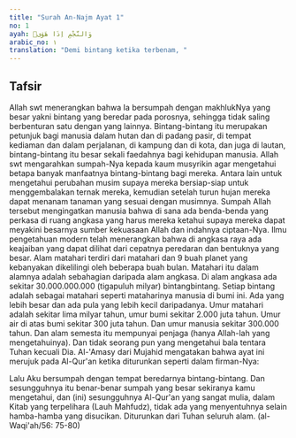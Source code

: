 ```yaml
---
title: "Surah An-Najm Ayat 1"
no: 1
ayah: وَالنَّجْمِ اِذَا هَوٰىۙ 
arabic_no: ١
translation: "Demi bintang ketika terbenam, "
---
```


## Tafsir

Allah swt menerangkan bahwa Ia bersumpah dengan makhlukNya yang besar yakni bintang yang beredar pada porosnya, sehingga tidak saling berbenturan satu dengan yang lainnya. Bintang-bintang itu merupakan petunjuk bagi manusia dalam hutan dan di padang pasir, di tempat kediaman dan dalam perjalanan, di kampung dan di kota, dan juga di lautan, bintang-bintang itu besar sekali faedahnya bagi kehidupan manusia. Allah swt mengarahkan sumpah-Nya kepada kaum musyrikin agar mengetahui betapa banyak manfaatnya bintang-bintang bagi mereka. Antara lain untuk mengetahui perubahan musim supaya mereka bersiap-siap untuk menggembalakan ternak mereka, kemudian setelah turun hujan mereka dapat menanam tanaman yang sesuai dengan musimnya. Sumpah Allah tersebut mengingatkan manusia bahwa di sana ada benda-benda yang perkasa di ruang angkasa yang harus mereka ketahui supaya mereka dapat meyakini besarnya sumber kekuasaan Allah dan indahnya ciptaan-Nya. Ilmu pengetahuan modern telah menerangkan bahwa di angkasa raya ada keajaiban yang dapat dilihat dari cepatnya peredaran dan bentuknya yang besar. Alam matahari terdiri dari matahari dan 9 buah planet yang kebanyakan dikelilingi oleh beberapa buah bulan. Matahari itu dalam alamnya adalah sebahagian daripada alam angkasa. Di alam angkasa ada sekitar 30.000.000.000 (tigapuluh milyar) bintangbintang. Setiap bintang adalah sebagai matahari seperti mataharinya manusia di bumi ini. Ada yang lebih besar dan ada pula yang lebih kecil daripadanya. Umur matahari adalah sekitar lima milyar tahun, umur bumi sekitar 2.000 juta tahun. Umur air di atas bumi sekitar 300 juta tahun. Dan umur manusia sekitar 300.000 tahun. Dan alam semesta itu mempunyai penjaga (hanya Allah-lah yang mengetahuinya). Dan tidak seorang pun yang mengetahui bala tentara Tuhan kecuali Dia. Al-'Amasy dari Mujahid mengatakan bahwa ayat ini merujuk pada Al-Qur'an ketika diturunkan seperti dalam firman-Nya: 

Lalu Aku bersumpah dengan tempat beredarnya bintang-bintang. Dan sesungguhnya itu benar-benar sumpah yang besar sekiranya kamu mengetahui, dan (ini) sesungguhnya Al-Qur'an yang sangat mulia, dalam Kitab yang terpelihara (Lauh Mahfudz), tidak ada yang menyentuhnya selain hamba-hamba yang disucikan. Diturunkan dari Tuhan seluruh alam. (al-Waqi'ah/56: 75-80)
